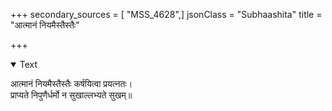 +++
secondary_sources = [ "MSS_4628",]
jsonClass = "Subhaashita"
title = "आत्मानं नियमैस्तैस्तैः"

+++

<details open><summary>Text</summary>

आत्मानं नियमैस्तैस्तैः कर्षयित्वा प्रयत्नतः।  
प्राप्यते निपुणैर्धर्मो न सुखाल्लभ्यते सुखम्॥
</details>
